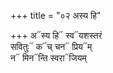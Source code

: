 +++
title = "०२ अस्य हि"

+++
अ᳓स्य हि᳓ स्व᳓यशस्तरं  
सवितुः᳓ क᳓च् चन᳓ प्रिय᳓म्  
न᳓ मिन᳓न्ति स्वरा᳓जियम्